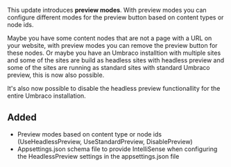 This update introduces **preview modes**. With preview modes you can configure different modes for the preview button based on content types or node ids.

Maybe you have some content nodes that are not a page with a URL on your website, with preview modes you can remove the preview button for these nodes. Or maybe you have an Umbraco installtion with multiple sites and some of the sites are build as headless sites with headless preview and some of the sites are running as standard sites with standard Umbraco preview, this is now also possible.

It's also now possible to disable the headless preview functionallity for the entire Umbraco installation.

## Added
- Preview modes based on content type or node ids (UseHeadlessPreview, UseStandardPreview, DisablePreview)
- Appsettings.json schema file to provide IntelliSense when configuring the HeadlessPreview settings in the appsettings.json file
